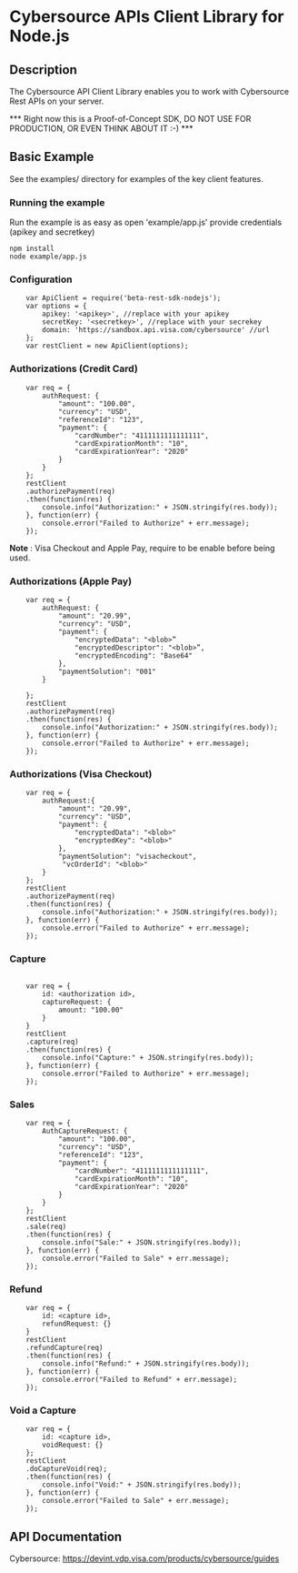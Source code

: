 # Cybersource APIs Client Library for Node.js

## Description ##
The Cybersource API Client Library enables you to work with Cybersource Rest APIs on your server.

*** Right now this is a Proof-of-Concept SDK, DO NOT USE FOR PRODUCTION, OR EVEN THINK ABOUT IT :-) ***

## Basic Example ##
See the examples/ directory for examples of the key client features.
### Running the example ###
Run the example is as easy as open 'example/app.js' provide credentials (apikey and secretkey)
```JS
npm install
node example/app.js
```

### Configuration ###
```JS
    var ApiClient = require('beta-rest-sdk-nodejs');
    var options = {
        apikey: '<apikey>', //replace with your apikey
        secretKey: '<secretkey>', //replace with your secrekey
        domain: 'https://sandbox.api.visa.com/cybersource' //url
    };
    var restClient = new ApiClient(options);
```

### Authorizations (Credit Card) ###
```JS
    var req = {
        authRequest: {
            "amount": "100.00",
            "currency": "USD",
            "referenceId": "123",
            "payment": {
                "cardNumber": "4111111111111111",
                "cardExpirationMonth": "10",
                "cardExpirationYear": "2020"
            }
        }
    };
    restClient
    .authorizePayment(req)
    .then(function(res) {
        console.info("Authorization:" + JSON.stringify(res.body));
    }, function(err) {
        console.error("Failed to Authorize" + err.message);
    });
```
**Note** : Visa Checkout and Apple Pay, require to be enable before being used.
### Authorizations (Apple Pay) ###
```JS
    var req = {
        authRequest: {
            "amount": "20.99",
            "currency": "USD",
            "payment": {
                "encryptedData": "<blob>”
                "encryptedDescriptor": "<blob>”,
                "encryptedEncoding": "Base64"
            },
            "paymentSolution": "001"
        }

    };
    restClient
    .authorizePayment(req)
    .then(function(res) {
        console.info("Authorization:" + JSON.stringify(res.body));
    }, function(err) {
        console.error("Failed to Authorize" + err.message);
    });
```

### Authorizations (Visa Checkout) ###
```JS
    var req = {
        authRequest:{
            "amount": "20.99",
            "currency": "USD",
            "payment": {
                "encryptedData": "<blob>"
                "encryptedKey": "<blob>"
            },
            "paymentSolution": "visacheckout",
             "vcOrderId": "<blob>"
        }
    };
    restClient
    .authorizePayment(req)
    .then(function(res) {
        console.info("Authorization:" + JSON.stringify(res.body));
    }, function(err) {
        console.error("Failed to Authorize" + err.message);
    });
```

### Capture ###
```JS

    var req = {
        id: <authorization id>,
        captureRequest: {
            amount: "100.00"
        }
    }
    restClient
    .capture(req)
    .then(function(res) {
        console.info("Capture:" + JSON.stringify(res.body));
    }, function(err) {
        console.error("Failed to Authorize" + err.message);
    });
```

### Sales ###
```JS
    var req = {
        AuthCaptureRequest: {
            "amount": "100.00",
            "currency": "USD",
            "referenceId": "123",
            "payment": {
                "cardNumber": "4111111111111111",
                "cardExpirationMonth": "10",
                "cardExpirationYear": "2020"
            }
        }
    };
    restClient
    .sale(req)
    .then(function(res) {
        console.info("Sale:" + JSON.stringify(res.body));
    }, function(err) {
        console.error("Failed to Sale" + err.message);
    });
```

### Refund ###
```JS
    var req = {
        id: <capture id>,
        refundRequest: {}
    }
    restClient
    .refundCapture(req)
    .then(function(res) {
        console.info("Refund:" + JSON.stringify(res.body));
    }, function(err) {
        console.error("Failed to Refund" + err.message);
    });
```


### Void a Capture ###
```JS
    var req = {
        id: <capture id>,
        voidRequest: {}
    };
    restClient
    .doCaptureVoid(req);
    .then(function(res) {
        console.info("Void:" + JSON.stringify(res.body));
    }, function(err) {
        console.error("Failed to Sale" + err.message);
    });
```

## API Documentation ##
Cybersource: https://devint.vdp.visa.com/products/cybersource/guides

